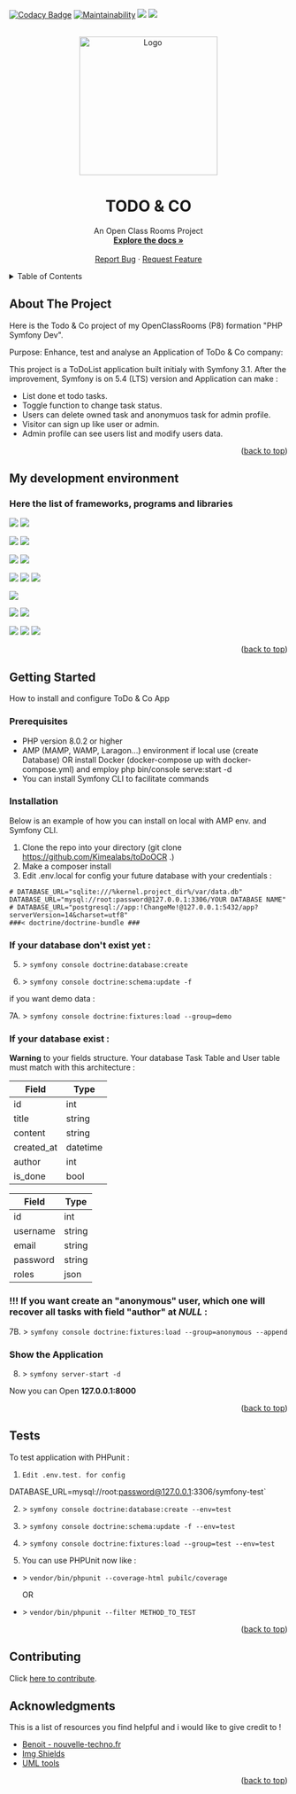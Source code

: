 <a name="readme-top"></a>

[![Codacy Badge](https://app.codacy.com/project/badge/Grade/131ff1ae4896478f9e01ae84ffc4477c)](https://www.codacy.com/gh/Kimealabs/toDoOCR/dashboard?utm_source=github.com&amp;utm_medium=referral&amp;utm_content=Kimealabs/toDoOCR&amp;utm_campaign=Badge_Grade)
[![Maintainability](https://api.codeclimate.com/v1/badges/f242225de6473dcc77f6/maintainability)](https://codeclimate.com/github/Kimealabs/toDoOCR/maintainability)
<img src="https://img.shields.io/badge/PHP 8.1-black?style=flat-square&logo=Php" />
<img src="https://img.shields.io/badge/LICENCE-MIT-blue" />

<br />
<div align="center">
    <img src="https://user.oc-static.com/upload/2016/11/18/14794830624591_shutterstock_318837722.jpg" alt="Logo" width="250" />

# TODO & CO

  <p align="center">
    An Open Class Rooms Project
    <br />
    <a href="https://github.com/Kimealabs/toDoOCR/"><strong>Explore the docs »</strong></a>
    <br />
    <br />
    <a href="https://github.com/Kimealabs/toDoOCR/issues">Report Bug</a>
    ·
    <a href="https://github.com/Kimealabs/toDoOCR/issues">Request Feature</a>
  </p>
</div>



<!-- TABLE OF CONTENTS -->
<details>
  <summary>Table of Contents</summary>
  <ol>
    <li>
      <a href="#about-the-project">About The Project</a>
      <ul>
        <li><a href="#my-development-environment">My development environment</a></li>
      </ul>
    </li>
    <li>
      <a href="#getting-started">Getting Started</a>
      <ul>
        <li><a href="#prerequisites">Prerequisites</a></li>
        <li><a href="#installation">Installation</a></li>
        <li><a href="#tests">Tests</a></li>
      </ul>
    </li>
    <li><a href="#contributing">Contributing</a></li>
    <li><a href="#acknowledgments">Acknowledgments</a></li>
  </ol>
</details>



<!-- ABOUT THE PROJECT -->
## About The Project

Here is the Todo & Co project of my OpenClassRooms (P8) formation "PHP Symfony Dev".

Purpose: Enhance, test and analyse an Application of ToDo & Co company:

This project is a ToDoList application built initialy with Symfony 3.1.
After the improvement, Symfony is on 5.4 (LTS) version and Application can make :


- List done et todo tasks.
- Toggle function to change task status.
- Users can delete owned task and anonymuos task for admin profile.
- Visitor can sign up like user or admin.
- Admin profile can see users list and modify users data.




<p align="right">(<a href="#readme-top">back to top</a>)</p>


<!-- DEV ENV -->
## My development environment 
### Here the list of frameworks, programs and libraries

<img src="https://img.shields.io/badge/Symfony 5.4-black?style=for-the-badge&logo=Symfony" />  <img src="https://img.shields.io/badge/Symfony CLI 5.4.11-black?style=for-the-badge&logo=Symfony" />

<img src="https://img.shields.io/badge/PHPUnit 9.5-blue?style=for-the-badge" /> <img src="https://img.shields.io/badge/Dama 7.1-grey?style=for-the-badge" />

<img src="https://img.shields.io/badge/Composer 2.3.10-280?style=for-the-badge&logo=Composer" /> <img src="https://img.shields.io/badge/Twig 5.4-green?style=for-the-badge" />

<img src="https://img.shields.io/badge/PHP 8.1-eef?style=for-the-badge&logo=PHP" /> <img src="https://img.shields.io/badge/Apache 2.4.54-fa0303?style=for-the-badge&logo=Apache" /> <img src="https://img.shields.io/badge/PhpMyAdmin 5.2.0-f2cb61?style=for-the-badge&logo=phpMyAdmin" />


<img src="https://img.shields.io/badge/VSCode 1.71.0-0055aa?style=for-the-badge&logo=Visual Studio Code" />

<img src="https://img.shields.io/badge/Docker 4.11.1-eee?style=for-the-badge&logo=Docker" />  <img src="https://img.shields.io/badge/WSL2 with Ubuntu 20.04 LTS-eee?style=for-the-badge&logo=Ubuntu" />

<img src="https://img.shields.io/badge/Boostrap 5.2.0-f1dff1?style=for-the-badge&logo=Bootstrap" /> <img src="https://img.shields.io/badge/JQuery 3.6.1-orange?style=for-the-badge&logo=Jquery" /> <img src="https://img.shields.io/badge/FontAwesome 6.5-blue?style=for-the-badge" />

<p align="right">(<a href="#readme-top">back to top</a>)</p>



<!-- GETTING STARTED -->
## Getting Started

How to install and configure ToDo & Co App

### Prerequisites

- PHP version 8.0.2 or higher
- AMP (MAMP, WAMP, Laragon...) environment if local use (create Database) OR install Docker (docker-compose up with docker-compose.yml) and employ php bin/console serve:start -d
- You can install Symfony CLI to facilitate commands

### Installation

Below is an example of how you can install on local with AMP env. and Symfony CLI.

1. Clone the repo into your directory (git clone https://github.com/Kimealabs/toDoOCR .)
2. Make a composer install
3. Edit .env.local for config your future database with your credentials :

```
# DATABASE_URL="sqlite:///%kernel.project_dir%/var/data.db"
DATABASE_URL="mysql://root:password@127.0.0.1:3306/YOUR DATABASE NAME"
# DATABASE_URL="postgresql://app:!ChangeMe!@127.0.0.1:5432/app?serverVersion=14&charset=utf8"
###< doctrine/doctrine-bundle ###
```


### If your database don't exist yet :

5. \> `symfony console doctrine:database:create`

6. \> `symfony console doctrine:schema:update -f`


if you want demo data :

7A. \> `symfony console doctrine:fixtures:load --group=demo`


### If your database exist :

**Warning** to your fields structure. Your database Task Table and User table must match with this architecture :

| Field  | Type |
| ------------- | ------------- |
| id  | int  |
| title  | string |
| content  | string |
| created_at  | datetime |
| author  | int |
| is_done  | bool |

| Field  | Type |
| ------------- | ------------- |
| id  | int  |
| username  | string |
| email  | string |
| password | string |
| roles | json |




### !!! If you want create an "anonymous" user, which one will recover all tasks with field "author" at *NULL* :

7B. \> `symfony console doctrine:fixtures:load --group=anonymous --append`







### Show the Application

8. \> `symfony server-start -d`

Now you can Open **127.0.0.1:8000**

      
 

<p align="right">(<a href="#readme-top">back to top</a>)</p>


<!-- TESTS -->
## Tests

To test application with PHPunit :

1. `Edit .env.test. for config`

DATABASE_URL=mysql://root:password@127.0.0.1:3306/symfony-test`

2. \> `symfony console doctrine:database:create --env=test`
3. \> `symfony console doctrine:schema:update -f --env=test`
4. \> `symfony console doctrine:fixtures:load --group=test --env=test`

5. You can use PHPUnit now like :

  * \> `vendor/bin/phpunit --coverage-html pubilc/coverage`

    OR

  * \> `vendor/bin/phpunit --filter METHOD_TO_TEST`



<p align="right">(<a href="#readme-top">back to top</a>)</p>

<!-- ACKNOWLEDGMENTS -->
## Contributing

Click <a href="https://github.com/Kimealabs/toDoOCR/blob/main/CONTRIBUTING.md" >here to contribute</a>.


<!-- ACKNOWLEDGMENTS -->
## Acknowledgments

This is a list of resources you find helpful and i would like to give credit to !

* [Benoit - nouvelle-techno.fr](https://nouvelle-techno.fr/)
* [Img Shields](https://shields.io)
* [UML tools](https://app.diagrams.net/)


<p align="right">(<a href="#readme-top">back to top</a>)</p>
